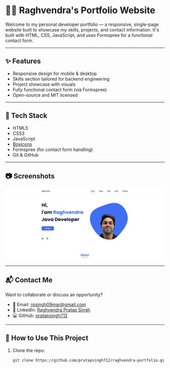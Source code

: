 # 🧑‍💻 Raghvendra's Portfolio Website

Welcome to my personal developer portfolio — a responsive, single-page website built to showcase my skills, projects, and contact information. It's built with HTML, CSS, JavaScript, and uses Formspree for a functional contact form.

---

## ✨ Features

- Responsive design for mobile & desktop
- Skills section tailored for backend engineering
- Project showcase with visuals
- Fully functional contact form (via Formspree)
- Open-source and MIT licensed

---

## 🚀 Tech Stack

- HTML5
- CSS3
- JavaScript
- [Boxicons](https://boxicons.com/)
- Formspree (for contact form handling)
- Git & GitHub

---

## 📷 Screenshots

![preview img](/preview.png)

---

## 📬 Contact Me

Want to collaborate or discuss an opportunity?

- 📧 Email: [rpsingh09mar@gmail.com](mailto:rpsingh09mar@gmail.com)
- 💼 LinkedIn: [Raghvendra Pratap Singh](https://www.linkedin.com/in/raghvendra-pratap-singh-96834b1b3/)
- 💻 GitHub: [pratapsingh712](https://github.com/pratapsingh712)

---

## 📂 How to Use This Project

1. Clone the repo:
   ```bash
   git clone https://github.com/pratapsingh712/raghvendra-portfolio.git

